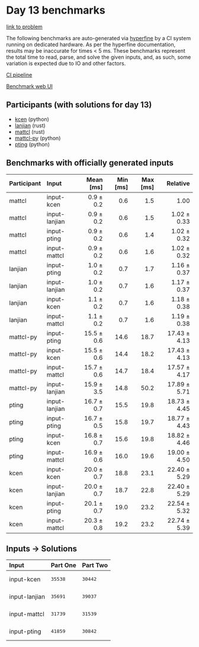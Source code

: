 # Day 13 benchmarks

[link to problem](https://adventofcode.com/2023/day/13)

The following benchmarks are auto-generated via
[hyperfine](https://github.com/sharkdp/hyperfine) by a CI system running on
dedicated hardware. As per the hyperfine documentation, results may be
inaccurate for times < 5 ms. These benchmarks represent the total time to read,
parse, and solve the given inputs, and, as such, some variation is expected due
to IO and other factors.

[CI pipeline](http://ci.papercode.net:8080/teams/main/pipelines/aoc2023)

[Benchmark web UI](https://aoc.ancalagon.black)


## Participants (with solutions for day 13)

- [kcen](https://github.com/kcen/aoc2023) (python)
- [lanjian](https://github.com/lanjian/aoc-2023) (rust)
- [mattcl](https://github.com/mattcl/aoc2023) (rust)
- [mattcl-py](https://github.com/mattcl/aoc2023-py) (python)
- [pting](https://github.com/pting/aoc2023) (python)


## Benchmarks with officially generated inputs

| Participant | Input | Mean [ms] | Min [ms] | Max [ms] | Relative |
|:---|:---|---:|---:|---:|---:|
| mattcl | input-kcen | 0.9 ± 0.2 | 0.6 | 1.5 | 1.00 |
| mattcl | input-lanjian | 0.9 ± 0.2 | 0.6 | 1.5 | 1.02 ± 0.33 |
| mattcl | input-pting | 0.9 ± 0.2 | 0.6 | 1.4 | 1.02 ± 0.32 |
| mattcl | input-mattcl | 0.9 ± 0.2 | 0.6 | 1.6 | 1.02 ± 0.32 |
| lanjian | input-pting | 1.0 ± 0.2 | 0.7 | 1.7 | 1.16 ± 0.37 |
| lanjian | input-lanjian | 1.0 ± 0.2 | 0.7 | 1.6 | 1.17 ± 0.37 |
| lanjian | input-kcen | 1.1 ± 0.2 | 0.7 | 1.6 | 1.18 ± 0.38 |
| lanjian | input-mattcl | 1.1 ± 0.2 | 0.7 | 1.6 | 1.19 ± 0.38 |
| mattcl-py | input-pting | 15.5 ± 0.6 | 14.6 | 18.7 | 17.43 ± 4.13 |
| mattcl-py | input-kcen | 15.5 ± 0.6 | 14.4 | 18.2 | 17.43 ± 4.13 |
| mattcl-py | input-mattcl | 15.7 ± 0.6 | 14.7 | 18.4 | 17.57 ± 4.17 |
| mattcl-py | input-lanjian | 15.9 ± 3.5 | 14.8 | 50.2 | 17.89 ± 5.71 |
| pting | input-lanjian | 16.7 ± 0.7 | 15.5 | 19.8 | 18.73 ± 4.45 |
| pting | input-pting | 16.7 ± 0.5 | 15.8 | 19.7 | 18.77 ± 4.43 |
| pting | input-kcen | 16.8 ± 0.7 | 15.6 | 19.8 | 18.82 ± 4.46 |
| pting | input-mattcl | 16.9 ± 0.6 | 16.0 | 19.6 | 19.00 ± 4.50 |
| kcen | input-kcen | 20.0 ± 0.7 | 18.8 | 23.1 | 22.40 ± 5.29 |
| kcen | input-lanjian | 20.0 ± 0.7 | 18.7 | 22.8 | 22.40 ± 5.29 |
| kcen | input-pting | 20.1 ± 0.7 | 19.0 | 23.2 | 22.54 ± 5.32 |
| kcen | input-mattcl | 20.3 ± 0.8 | 19.2 | 23.2 | 22.74 ± 5.39 |


## Inputs -> Solutions

| Input | Part One | Part Two |
|:---|:---|:---|
|input-kcen|<pre>35538</pre>|<pre>30442</pre>|
|input-lanjian|<pre>35691</pre>|<pre>39037</pre>|
|input-mattcl|<pre>31739</pre>|<pre>31539</pre>|
|input-pting|<pre>41859</pre>|<pre>30842</pre>|